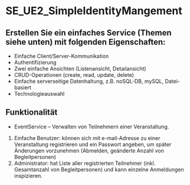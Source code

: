 # SE_UE2_SimpleIdentityMangement
## Erstellen Sie ein einfaches Service (Themen siehe unten) mit folgenden Eigenschaften:
- Einfache Client/Server-Kommunikation
- Authentifizierung
- Zwei einfache Ansichten (Listenansicht, Detailansicht)
- CRUD-Operationen (create, read, update, delete)
- Einfache serverseitige Datenhaltung, z.B. noSQL-DB, mySQL, Datei-basiert
- Technologieauswahl
## Funktionalität
- EventService – Verwalten von Teilnehmern einer Veranstaltung.
1. Einfache Benutzer: können sich mit e-mail-Adresse zu einer Veranstaltung registrieren und ein
Passwort angeben, um später Änderungen vorzunehmen (Abmelden, geänderte Anzahl von Begleitpersonen)
2. Administrator: hat Liste aller registrierten Teilnehmer (inkl. Gesamtanzahl von Begleitpersonen)
und kann einzelne Anmeldungen inspizieren.
